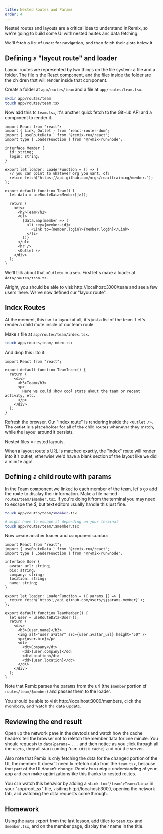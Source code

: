 ```yaml
---
title: Nested Routes and Params
order: 4
---
```


Nested routes and layouts are a critical idea to understand in Remix, so we're going to build some UI with nested routes and data fetching.

We'll fetch a list of users for navigation, and then fetch their gists below it.

## Defining a "layout route" and loader

Layout routes are represented by two things on the file system: a file and a folder. The file is the React component, and the files inside the folder are the children that will render inside that component.

Create a folder at `app/routes/team` and a file at `app/routes/team.tsx`.

```bash
mkdir app/routes/team
touch app/routes/team.tsx
```

Now add this to `team.tsx`, it's another quick fetch to the GitHub API and a component to render it.

```tsx
import React from "react";
import { Link, Outlet } from "react-router-dom";
import { useRouteData } from "@remix-run/react";
import type { LoaderFunction } from "@remix-run/node";

interface Member {
  id: string;
  login: string;
}

export let loader: LoaderFunction = () => {
  // you can point to whatever org you want, ofc
  return fetch("https://api.github.com/orgs/reacttraining/members");
};

export default function Team() {
  let data = useRouteData<Member[]>();

  return (
    <div>
      <h2>Team</h2>
      <ul>
        {data.map(member => (
          <li key={member.id}>
            <Link to={member.login}>{member.login}</Link>
          </li>
        ))}
      </ul>
      <hr />
      <Outlet />
    </div>
  );
}
```

We'll talk about that `<Outlet>` in a sec. First let's make a loader at `data/routes/team.ts`.

Alright, you should be able to visit http://localhost:3000/team and see a few users there. We've now defined our "layout route".

## Index Routes

At the moment, this isn't a layout at all, it's just a list of the team. Let's render a child route inside of our team route.

Make a file at `app/routes/team/index.tsx`.

```bash
touch app/routes/team/index.tsx
```

And drop this into it:

```tsx
import React from "react";

export default function TeamIndex() {
  return (
    <div>
      <h3>Team</h3>
      <p>
        Here we could show cool stats about the team or recent activity, etc.
      </p>
    </div>
  );
}
```

Refresh the browser. Our "index route" is rendering inside the `<Outlet />`. The outlet is a placeholder for all of the child routes whenever they match, while the layout around it persists.

Nested files = nested layouts.

When a layout route's URL is matched exactly, the "index" route will render into it's outlet, otherwise we'd have a blank section of the layout like we did a minute ago!

## Defining a child route with params

In the Team component we linked to each member of the team, let's go add the route to display their information. Make a file named `routes/team/$member.tsx`. If you're doing it from the terminal you may need to escape the \$, but text editors usually handle this just fine.

```bash
touch app/routes/team/$member.tsx

# might have to escape it depending on your terminal
touch app/routes/team/\$member.tsx
```

Now create another loader and component combo:

```tsx
import React from "react";
import { useRouteData } from "@remix-run/react";
import type { LoaderFunction } from "@remix-run/node";

interface User {
  avatar_url: string;
  bio: string;
  company: string;
  location: string;
  name: string;
}

export let loader: LoaderFunction = ({ params }) => {
  return fetch(`https://api.github.com/users/${params.member}`);
};

export default function TeamMember() {
  let user = useRouteData<User>();
  return (
    <div>
      <h3>{user.name}</h3>
      <img alt="user avatar" src={user.avatar_url} height="50" />
      <p>{user.bio}</p>
      <dl>
        <dt>Company</dt>
        <dd>{user.company}</dd>
        <dt>Location</dt>
        <dd>{user.location}</dd>
      </dl>
    </div>
  );
}
```

Note that Remix parses the params from the url (the `$member` portion of `routes/team/$member`) and passes them to the loader.

You should be able to visit http://localhost:3000/members, click the members, and watch the data update.

## Reviewing the end result

Open up the network pane in the devtools and watch how the cache headers tell the browser not to refetch the member data for one minute. You should requests to `data?params=....` and then notice as you click through all the users, they all start coming from `(disk cache)` and not the server.

Also note that Remix is only fetching the data for the changed portion of the UI, the member. It doesn't need to refetch data from the `team.tsx`, because that part of the UI doesn't change. Remix has unique understanding of your app and can make optimizations like this thanks to nested routes.

You can watch this behavior by adding a `<Link to="/team">Team</Link>` in your "app/root.tsx" file, visiting http://localhost:3000, opening the network tab, and watching the data requests come through.

## Homework

Using the `meta` export from the last lesson, add titles to `team.tsx` and `$member.tsx`, and on the member page, display their name in the title.
